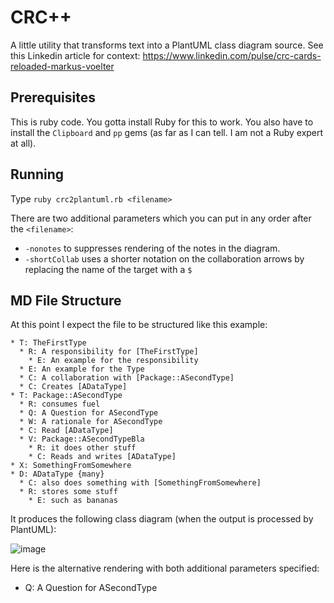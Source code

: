 # CRC++

A little utility that transforms text into a PlantUML class diagram source. See this Linkedin article for context: https://www.linkedin.com/pulse/crc-cards-reloaded-markus-voelter

## Prerequisites

This is ruby code. You gotta install Ruby for this to work. You also have to install the `Clipboard` and `pp` gems (as far as I can tell. I am not a Ruby expert at all).

## Running

Type `ruby crc2plantuml.rb <filename>`

There are two additional parameters which you can put in any order after the `<filename>`:
* `-nonotes` to suppresses rendering of the notes in the diagram. 
* `-shortCollab` uses a shorter notation on the collaboration arrows by replacing the name of the target with a `$`

## MD File Structure

At this point I expect the file to be structured like this example:

```
* T: TheFirstType
  * R: A responsibility for [TheFirstType]
    * E: An example for the responsibility
  * E: An example for the Type
  * C: A collaboration with [Package::ASecondType]
  * C: Creates [ADataType]
* T: Package::ASecondType 
  * R: consumes fuel
  * Q: A Question for ASecondType
  * W: A rationale for ASecondType
  * C: Read [ADataType]
  * V: Package::ASecondTypeBla
    * R: it does other stuff
    * C: Reads and writes [ADataType]
* X: SomethingFromSomewhere
* D: ADataType {many}
  * C: also does something with [SomethingFromSomewhere]
  * R: stores some stuff
    * E: such as bananas
```

It produces the following class diagram (when the output is processed by PlantUML):

![image](https://user-images.githubusercontent.com/592330/223161398-6c1101ec-7283-4065-b866-c78ddca52a95.png)

Here is the alternative rendering with both additional parameters specified:



  * Q: A Question for ASecondType
